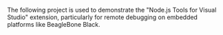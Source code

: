 The following project is used to demonstrate the "Node.js Tools for Visual Studio" extension, particularly for remote debugging on embedded platforms like BeagleBone Black.